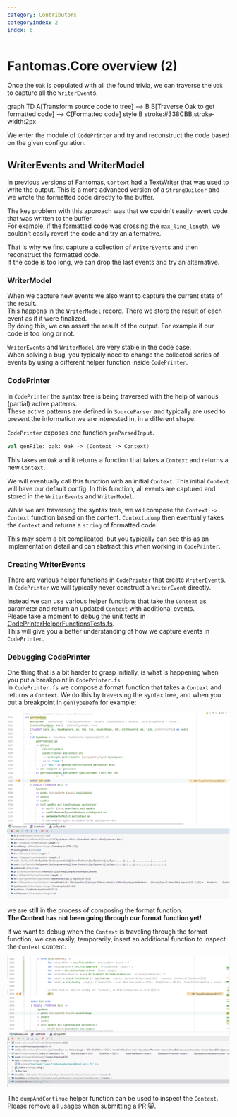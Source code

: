 ```yaml
---
category: Contributors
categoryindex: 2
index: 6
---
```

# Fantomas.Core overview (2)

Once the `Oak` is populated with all the found trivia, we can traverse the `Oak` to capture all the `WriterEvent`s.

<div class="mermaid text-center">
graph TD
    A[Transform source code to tree] --> B
    B[Traverse Oak to get formatted code] --> C[Formatted code]
    style B stroke:#338CBB,stroke-width:2px
 </div>

We enter the module of `CodePrinter` and try and reconstruct the code based on the given configuration.

## WriterEvents and WriterModel

In previous versions of Fantomas, `Context` had a [TextWriter](https://docs.microsoft.com/en-us/dotnet/api/system.io.textwriter?view=net-6.0) that was used to write the output.
This is a more advanced version of a `StringBuilder` and we wrote the formatted code directly to the buffer.

The key problem with this approach was that we couldn't easily revert code that was written to the buffer.  
For example, if the formatted code was crossing the `max_line_length`, we couldn't easily revert the code and try an alternative.

That is why we first capture a collection of `WriterEvent`s and then reconstruct the formatted code.  
If the code is too long, we can drop the last events and try an alternative.

### WriterModel

When we capture new events we also want to capture the current state of the result.  
This happens in the `WriterModel` record. There we store the result of each event as if it were finalized.  
By doing this, we can assert the result of the output. For example if our code is too long or not.

`WriterEvents` and `WriterModel` are very stable in the code base.  
When solving a bug, you typically need to change the collected series of events by using a different helper function inside `CodePrinter`.

### CodePrinter

In `CodePrinter` the syntax tree is being traversed with the help of various (partial) active patterns.  
These active patterns are defined in `SourceParser` and typically are used to present the information we are interested in, in a different shape.

`CodePrinter` exposes one function `genParsedInput`.

```fsharp
val genFile: oak: Oak -> (Context -> Context)
```

This takes an `Oak` and it returns a function that takes a `Context` and returns a new `Context`.

We will eventually call this function with an initial `Context`. This initial `Context` will have our default config.
In this function, all events are captured and stored in the `WriterEvents` and `WriterModel`.

While we are traversing the syntax tree, we will compose the `Context -> Context` function based on the content.
`Context.dump` then eventually takes the `Context` and returns a `string` of formatted code.

This may seem a bit complicated, but you typically can see this as an implementation detail and can abstract this when working in `CodePrinter`.

### Creating WriterEvents

There are various helper functions in `CodePrinter` that create `WriterEvent`s.  
In `CodePrinter` we will typically never construct a `WriterEvent` directly.

Instead we can use various helper functions that take the `Context` as parameter and return an updated `Context` with additional events.  
Please take a moment to debug the unit tests in [CodePrinterHelperFunctionsTests.fs](https://github.com/fsprojects/fantomas/blob/main/src/Fantomas.Core.Tests/CodePrinterHelperFunctionsTests.fs).  
This will give you a better understanding of how we capture events in `CodePrinter`.

### Debugging CodePrinter

One thing that is a bit harder to grasp initially, is what is happening when you put a breakpoint in `CodePrinter.fs`.  
In `CodePrinter.fs` we compose a format function that takes a `Context` and returns a `Context`.
We do this by traversing the syntax tree, and when you put a breakpoint in `genTypeDefn` for example:

<!-- TODO: update screenshot -->

![Breakpoint in genTypeDefn](../../images/debugging-code-printer-1.png)

we are still in the process of composing the format function.  
**The Context has not been going through our format function yet!**

If we want to debug when the `Context` is traveling through the format function, we can easily, temporarily, insert an additional function to inspect the `Context` content:

![Breakpoint in Context -> Context](../../images/debugging-code-printer-2.png)

The `dumpAndContinue` helper function can be used to inspect the `Context`.  
Please remove all usages when submitting a PR 😸.


<fantomas-nav previous="{{fsdocs-previous-page-link}}" next="{{fsdocs-next-page-link}}"></fantomas-nav>
